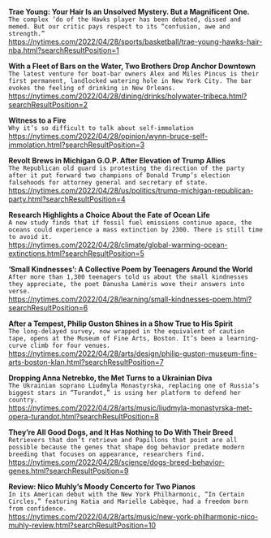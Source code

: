 **Trae Young: Your Hair Is an Unsolved Mystery. But a Magnificent One.**\
`The complex ’do of the Hawks player has been debated, dissed and memed. But our critic pays respect to its “confusion, awe and strength.”`\
https://nytimes.com/2022/04/28/sports/basketball/trae-young-hawks-hair-nba.html?searchResultPosition=1

**With a Fleet of Bars on the Water, Two Brothers Drop Anchor Downtown**\
`The latest venture for boat-bar owners Alex and Miles Pincus is their first permanent, landlocked watering hole in New York City. The bar evokes the feeling of drinking in New Orleans.`\
https://nytimes.com/2022/04/28/dining/drinks/holywater-tribeca.html?searchResultPosition=2

**Witness to a Fire**\
`Why it’s so difficult to talk about self-immolation`\
https://nytimes.com/2022/04/28/opinion/wynn-bruce-self-immolation.html?searchResultPosition=3

**Revolt Brews in Michigan G.O.P. After Elevation of Trump Allies**\
`The Republican old guard is protesting the direction of the party after it put forward two champions of Donald Trump’s election falsehoods for attorney general and secretary of state.`\
https://nytimes.com/2022/04/28/us/politics/trump-michigan-republican-party.html?searchResultPosition=4

**Research Highlights a Choice About the Fate of Ocean Life**\
`A new study finds that if fossil fuel emissions continue apace, the oceans could experience a mass extinction by 2300. There is still time to avoid it.`\
https://nytimes.com/2022/04/28/climate/global-warming-ocean-extinctions.html?searchResultPosition=5

**‘Small Kindnesses’: A Collective Poem by Teenagers Around the World**\
`After more than 1,300 teenagers told us about the small kindnesses they appreciate, the poet Danusha Laméris wove their answers into verse.`\
https://nytimes.com/2022/04/28/learning/small-kindnesses-poem.html?searchResultPosition=6

**After a Tempest, Philip Guston Shines in a Show True to His Spirit**\
`The long-delayed survey, now wrapped in the equivalent of caution tape, opens at the Museum of Fine Arts, Boston. It’s been a learning-curve climb for four venues.`\
https://nytimes.com/2022/04/28/arts/design/philip-guston-museum-fine-arts-boston-klan.html?searchResultPosition=7

**Dropping Anna Netrebko, the Met Turns to a Ukrainian Diva**\
`The Ukrainian soprano Liudmyla Monastyrska, replacing one of Russia’s biggest stars in “Turandot,” is using her platform to defend her country.`\
https://nytimes.com/2022/04/28/arts/music/liudmyla-monastyrska-met-opera-turandot.html?searchResultPosition=8

**They’re All Good Dogs, and It Has Nothing to Do With Their Breed**\
`Retrievers that don’t retrieve and Papillons that point are all possible because the genes that shape dog behavior predate modern breeding that focuses on appearance, researchers find.`\
https://nytimes.com/2022/04/28/science/dogs-breed-behavior-genes.html?searchResultPosition=9

**Review: Nico Muhly’s Moody Concerto for Two Pianos**\
`In its American debut with the New York Philharmonic, “In Certain Circles,” featuring Katia and Marielle Labèque, had a freedom born from confidence.`\
https://nytimes.com/2022/04/28/arts/music/new-york-philharmonic-nico-muhly-review.html?searchResultPosition=10

